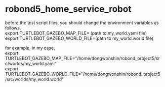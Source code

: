 # robond5_home_service_robot

before the test script files, you should change the environment variables as follows.  
export TURTLEBOT_GAZEBO_MAP_FILE= (path to my_world.yaml file)  
export TURTLEBOT_GAZEBO_WORLD_FILE=(path to my_world.world file)  

for example, in my case,   
export TURTLEBOT_GAZEBO_MAP_FILE="/home/dongwonshin/robond_project5/src/worlds/my_world.yaml"  
export TURTLEBOT_GAZEBO_WORLD_FILE="/home/dongwonshin/robond_project5/src/worlds/my_world.world"  
